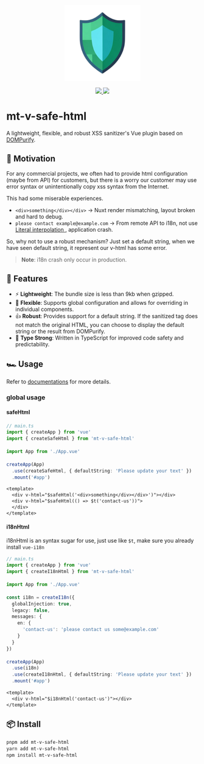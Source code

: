 
<p align="center">
  <a href="https://mt-v-safe-html.morty.tw">
  <img src="https://raw.githubusercontent.com/motea927/mt-v-safe-html/main/packages/docs/public/mt-v-safe-html.png" style="width: 200px; height:auto;">
  </a>
</p>

<p align="center">
  <a href="https://www.npmjs.com/package/mt-v-safe-html">
    <img src="https://img.shields.io/npm/v/mt-v-safe-html">
  </a>
  <a href="https://github.com/motea927/mt-v-safe-html/actions/workflows/ci.yml">
    <img src="https://github.com/motea927/mt-v-safe-html/actions/workflows/ci.yml/badge.svg">
  </a>
</p>

# mt-v-safe-html

A lightweight, flexible, and robust XSS sanitizer's Vue plugin based on [DOMPurify](https://github.com/cure53/DOMPurify).
<!-- https://raw.githubusercontent.com/motea927/mt-v-safe-html/main/packages/docs/public/mt-v-safe-html.png -->

## 💪 Motivation
For any commercial projects, we often had to provide html configuration (maybe from API) for customers, but there is a worry our customer may use error syntax or unintentionally copy xss syntax from the Internet.

This had some miserable experiences.
- `<div>something</div></div>` -> Nuxt render mismatching, layout broken and hard to debug.
- `please contact example@example.com` -> From remote API to i18n, not use [Literal interpolation
](https://vue-i18n.intlify.dev/guide/essentials/syntax.html#literal-interpolation), application crash.

So, why not to use a robust mechanism? Just set a default string, when we have seen default string, it represent our v-html has some error.

> **Note**: i18n crash only occur in production.

## 🚀 Features

- ⚡ **Lightweight**: The bundle size is less than 9kb when gzipped.
- 🔌 **Flexible**: Supports global configuration and allows for overriding in individual components.
- 👍 **Robust**: Provides support for a default string. If the sanitized tag does not match the original HTML, you can choose to display the default string or the result from DOMPurify.
- 🦾 **Type Strong**: Written in TypeScript for improved code safety and predictability.

## 🏎 Usage

Refer to [documentations](https://mt-v-safe-html.morty.tw) for more details.

### global usage
#### safeHtml
```ts
// main.ts
import { createApp } from 'vue'
import { createSafeHtml } from 'mt-v-safe-html'

import App from './App.vue'

createApp(App)
  .use(createSafeHtml, { defaultString: 'Please update your text' }) 
  .mount('#app')
```

```vue
<template>
  <div v-html="$safeHtml('<div>something</div></div>')"></div>
  <div v-html="$safeHtml(() => $t('contact-us'))">
  </div>
</template>
```

#### i18nHtml
i18nHtml is an syntax sugar for use, just use like `$t`, make sure you already install `vue-i18n`

```ts
// main.ts
import { createApp } from 'vue'
import { createI18nHtml } from 'mt-v-safe-html'

import App from './App.vue'

const i18n = createI18n({
  globalInjection: true,
  legacy: false,
  messages: {
    en: {
      'contact-us': 'please contact us some@example.com'
    }
  }
})

createApp(App)
  .use(i18n)
  .use(createI18nHtml, { defaultString: 'Please update your text' }) 
  .mount('#app')
```

```vue
<template>
  <div v-html="$i18nHtml('contact-us')"></div>
</template>
```

## 📦 Install

```bash
pnpm add mt-v-safe-html
yarn add mt-v-safe-html
npm install mt-v-safe-html
```
